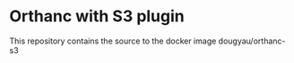 # Orthanc with S3 plugin
This repository contains the source to the docker image dougyau/orthanc-s3
